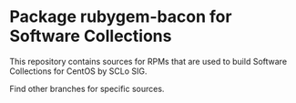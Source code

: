 # Package rubygem-bacon for Software Collections

This repository contains sources for RPMs that are used
to build Software Collections for CentOS by SCLo SIG.

Find other branches for specific sources.
